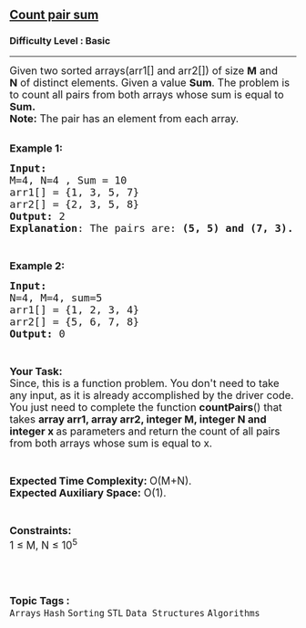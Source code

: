 <h2><a href="https://practice.geeksforgeeks.org/problems/count-pair-sum5956/1">Count pair sum</a></h2><h3>Difficulty Level : Basic</h3><hr><div class="problems_problem_content__Xm_eO"><p><span style="font-size:18px">Given two sorted arrays(arr1[] and arr2[]) of size <strong>M</strong>&nbsp;and <strong>N</strong>&nbsp;of distinct elements. Given a value <strong>Sum</strong>. The problem is to count all pairs from both arrays whose sum is equal to <strong>Sum.</strong><br>
<strong>Note:</strong>&nbsp;The pair has an element from each array.</span></p>

<p><br>
<span style="font-size:18px"><strong>Example 1:</strong></span></p>

<pre><span style="font-size:18px"><strong>Input:
</strong>M=4, N=4 , Sum = 10
arr1[] = {1, 3, 5, 7}
arr2[] = {2, 3, 5, 8} 
<strong>Output:</strong> 2
<strong>Explanation</strong>: The pairs are:&nbsp;<strong>(5, 5) and (7, 3).</strong>  </span></pre>

<p>&nbsp;</p>

<p><span style="font-size:18px"><strong>Example 2:</strong></span></p>

<pre><span style="font-size:18px"><strong>Input:
</strong>N=4, M=4, sum=5 
arr1[] = {1, 2, 3, 4}
arr2[] = {5, 6, 7, 8}
<strong>Output:</strong> 0</span></pre>

<p>&nbsp;</p>

<p><span style="font-size:18px"><strong>Your Task:</strong><br>
Since, this is a function problem. You don't need to take any input, as it is already accomplished by the driver code. You just need to complete the function <strong>countPairs</strong>() that takes <strong>array&nbsp;arr1, array&nbsp;arr2, integer M, integer N&nbsp;and integer x&nbsp;</strong>as parameters and return the count of all pairs from both arrays whose sum is equal to x.</span></p>

<p>&nbsp;</p>

<p><span style="font-size:18px"><strong>Expected Time Complexity: </strong>O(M+N).<br>
<strong>Expected Auxiliary Space:</strong> O(1).</span></p>

<p>&nbsp;</p>

<p><span style="font-size:18px"><strong>Constraints:</strong><br>
1 ≤ M, N ≤ 10<sup>5</sup></span></p>

<p>&nbsp;</p>
</div><br><p><span style=font-size:18px><strong>Topic Tags : </strong><br><code>Arrays</code>&nbsp;<code>Hash</code>&nbsp;<code>Sorting</code>&nbsp;<code>STL</code>&nbsp;<code>Data Structures</code>&nbsp;<code>Algorithms</code>&nbsp;